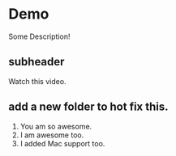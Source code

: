 # Demo

Some Description!

## subheader

Watch this video.

## add a new folder to hot fix this.

1. You am so awesome.
2. I am awesome too.
3. I added Mac support too.